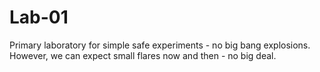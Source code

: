 Lab-01
======

Primary laboratory for simple safe experiments - no big bang explosions.
However, we can expect small flares now and then - no big deal.
